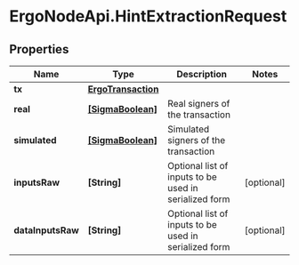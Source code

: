# ErgoNodeApi.HintExtractionRequest

## Properties

Name | Type | Description | Notes
------------ | ------------- | ------------- | -------------
**tx** | [**ErgoTransaction**](ErgoTransaction.md) |  | 
**real** | [**[SigmaBoolean]**](SigmaBoolean.md) | Real signers of the transaction | 
**simulated** | [**[SigmaBoolean]**](SigmaBoolean.md) | Simulated signers of the transaction | 
**inputsRaw** | **[String]** | Optional list of inputs to be used in serialized form | [optional] 
**dataInputsRaw** | **[String]** | Optional list of inputs to be used in serialized form | [optional] 


